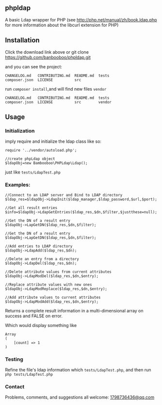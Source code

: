 ## phpldap


A basic Ldap wrapper for PHP (see http://php.net/manual/zh/book.ldap.php for more information about the libcurl extension for PHP)

## Installation

Click the download link above or git clone https://github.com/banbooboo/phpldap.git

and you can see the project:

```
CHANGELOG.md   CONTRIBUTING.md  README.md  tests
composer.json  LICENSE          src        
```

run  `composer install`,and will find new files `vendor`

```
CHANGELOG.md   CONTRIBUTING.md  README.md  tests
composer.json  LICENSE          src        vendor
```

## Usage

### Initialization

imply require and initialize the ldap class like so:

```
require '../vendor/autoload.php';

//create phpLdap object
$ldapObj=new Bambooboo\PHPLdap\Ldap();
```

just like `tests/LdapTest.php`

### Examples:

```
//Connect to an LDAP server and Bind to LDAP directory
$ldap_res=$ldapObj->LdapInit($ldap_manager,$ldap_password,$url,$port);

//Get all result entries
$info=$ldapObj->LdapGetEntries($ldap_res,$dn,$filter,$justthese=null);

//Get the DN of a result entry
$ldapObj->LapGetDN($ldap_res,$dn,$filter);

//Get the DN of a result entry
$ldapObj->LapGetDN($ldap_res,$dn,$filter);

//Add entries to LDAP directory
$ldapObj->LdapAdd($ldap_res,$dn);

//Delete an entry from a directory
$ldapObj->LdapDel($ldap_res,$dn);

//Delete attribute values from current attributes
$ldapObj->LdapModDel($ldap_res,$dn,$entry);

//Replace attribute values with new ones
$ldapObj->LdapModReplace($ldap_res,$dn,$entry);

//Add attribute values to current attributes
$ldapObj->LdapModAdd($ldap_res,$dn,$entry);

```

Returns a complete result information in a multi-dimensional array on success and FALSE on error.


Which would display something like

```
Array
(
    [count] => 1
)

```

### Testing

Refine the file's ldap information which `tests/LdapTest.php`, and then run `php tests/LdapTest.php`


### Contact

Problems, comments, and suggestions all welcome: 1798736436@qq.com
